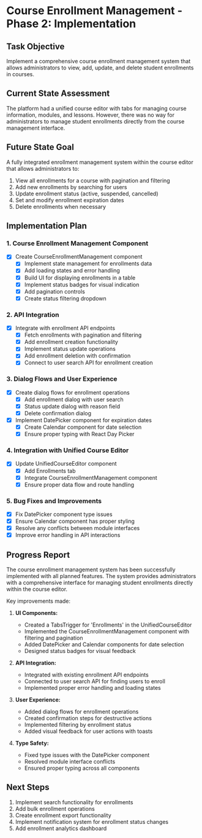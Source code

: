 # Course Enrollment Management - Phase 2: Implementation

## Task Objective
Implement a comprehensive course enrollment management system that allows administrators to view, add, update, and delete student enrollments in courses.

## Current State Assessment
The platform had a unified course editor with tabs for managing course information, modules, and lessons. However, there was no way for administrators to manage student enrollments directly from the course management interface.

## Future State Goal
A fully integrated enrollment management system within the course editor that allows administrators to:
1. View all enrollments for a course with pagination and filtering
2. Add new enrollments by searching for users
3. Update enrollment status (active, suspended, cancelled)
4. Set and modify enrollment expiration dates
5. Delete enrollments when necessary

## Implementation Plan

### 1. Course Enrollment Management Component
- [x] Create CourseEnrollmentManagement component
  - [x] Implement state management for enrollments data
  - [x] Add loading states and error handling
  - [x] Build UI for displaying enrollments in a table
  - [x] Implement status badges for visual indication
  - [x] Add pagination controls
  - [x] Create status filtering dropdown

### 2. API Integration
- [x] Integrate with enrollment API endpoints
  - [x] Fetch enrollments with pagination and filtering
  - [x] Add enrollment creation functionality
  - [x] Implement status update operations
  - [x] Add enrollment deletion with confirmation
  - [x] Connect to user search API for enrollment creation

### 3. Dialog Flows and User Experience
- [x] Create dialog flows for enrollment operations
  - [x] Add enrollment dialog with user search
  - [x] Status update dialog with reason field
  - [x] Delete confirmation dialog
- [x] Implement DatePicker component for expiration dates
  - [x] Create Calendar component for date selection
  - [x] Ensure proper typing with React Day Picker

### 4. Integration with Unified Course Editor
- [x] Update UnifiedCourseEditor component
  - [x] Add Enrollments tab
  - [x] Integrate CourseEnrollmentManagement component
  - [x] Ensure proper data flow and route handling

### 5. Bug Fixes and Improvements
- [x] Fix DatePicker component type issues
- [x] Ensure Calendar component has proper styling
- [x] Resolve any conflicts between module interfaces
- [x] Improve error handling in API interactions

## Progress Report

The course enrollment management system has been successfully implemented with all planned features. The system provides administrators with a comprehensive interface for managing student enrollments directly within the course editor.

Key improvements made:

1. **UI Components:**
   - Created a TabsTrigger for 'Enrollments' in the UnifiedCourseEditor
   - Implemented the CourseEnrollmentManagement component with filtering and pagination
   - Added DatePicker and Calendar components for date selection
   - Designed status badges for visual feedback

2. **API Integration:**
   - Integrated with existing enrollment API endpoints
   - Connected to user search API for finding users to enroll
   - Implemented proper error handling and loading states

3. **User Experience:**
   - Added dialog flows for enrollment operations
   - Created confirmation steps for destructive actions
   - Implemented filtering by enrollment status
   - Added visual feedback for user actions with toasts

4. **Type Safety:**
   - Fixed type issues with the DatePicker component
   - Resolved module interface conflicts
   - Ensured proper typing across all components

## Next Steps

1. Implement search functionality for enrollments
2. Add bulk enrollment operations
3. Create enrollment export functionality
4. Implement notification system for enrollment status changes
5. Add enrollment analytics dashboard 